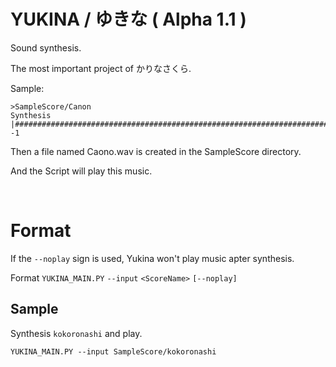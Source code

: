 # YUKINA / ゆきな ( Alpha 1.1 )

Sound synthesis.

The most important project of かりなさくら.

Sample:

```
>SampleScore/Canon
Synthesis |#####################################################################################################| -1
```

Then a file named Caono.wav is created in the SampleScore directory.

And the Script will play this music.

<br>

# Format

If the `--noplay` sign is used, Yukina won't play music apter synthesis.

Format `YUKINA_MAIN.PY` `--input` `<ScoreName>` `[--noplay]`

## Sample

Synthesis `kokoronashi` and play.

`YUKINA_MAIN.PY --input SampleScore/kokoronashi`
